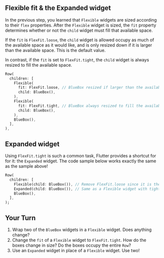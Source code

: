 ## Flexible fit & the Expanded widget

In the previous step, you learned that `Flexible` widgets are sized according to
their `flex` properties. After the `Flexible` widget is sized, the `fit`
property determines whether or not the `child` widget must fill that available
space.  

If the `fit` is `FlexFit.loose`, the `child` widget is allowed occupy as much of
the available space as it would like, and is only resized down if it is larger
than the available space. This is the default value.

In contrast, if the `fit` is set to `FlexFit.tight`, the `child` widget is
always resized to fill the available space. 

```dart
Row(
  children: [
    Flexible(
      fit: FlexFit.loose, // BlueBox resized if larger than the available space
      child: BlueBox(),
    ),
    Flexible(
      fit: FlexFit.tight, // BlueBox always resized to fill the available space
      child: BlueBox(),
    ),
    BlueBox(),
  ],
),
```

## Expanded widget

Using `FlexFit.tight` is such a common task, Flutter provides a shortcut for
for it: the `Expanded` widget. The code sample below works exactly the same as
the sample above!

```dart
Row(
  children: [
    Flexible(child: BlueBox()), // Remove FlexFit.loose since it is the default
    Expanded(child: BlueBox()), // Same as a Flexible widget with tight fit
    BlueBox(),
  ],
);
```

## Your Turn

  1. Wrap two of the `BlueBox` widgets in a `Flexible` widget. Does anything
     change?
  2. Change the `fit` of a `Flexible` widget to `FlexFit.tight`. How do the
     boxes change in size? Do the boxes occupy the entire `Row`?
  3. Use an `Expanded` widget in place of a `Flexible` widget. Use two!
